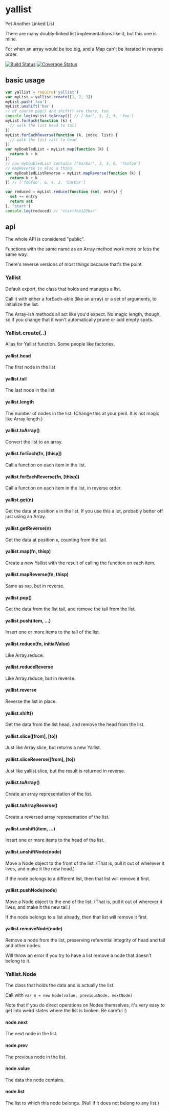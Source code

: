 # yallistYet Another Linked ListThere are many doubly-linked list implementations like it, but thisone is mine.For when an array would be too big, and a Map can't be iterated inreverse order.[![Build Status](https://travis-ci.org/isaacs/yallist.svg?branch=master)](https://travis-ci.org/isaacs/yallist) [![Coverage Status](https://coveralls.io/repos/isaacs/yallist/badge.svg?service=github)](https://coveralls.io/github/isaacs/yallist)## basic usage```javascriptvar yallist = require('yallist')var myList = yallist.create([1, 2, 3])myList.push('foo')myList.unshift('bar')// of course pop() and shift() are there, tooconsole.log(myList.toArray()) // ['bar', 1, 2, 3, 'foo']myList.forEach(function (k) {  // walk the list head to tail})myList.forEachReverse(function (k, index, list) {  // walk the list tail to head})var myDoubledList = myList.map(function (k) {  return k + k})// now myDoubledList contains ['barbar', 2, 4, 6, 'foofoo']// mapReverse is also a thingvar myDoubledListReverse = myList.mapReverse(function (k) {  return k + k}) // ['foofoo', 6, 4, 2, 'barbar']var reduced = myList.reduce(function (set, entry) {  set += entry  return set}, 'start')console.log(reduced) // 'startfoo123bar'```## apiThe whole API is considered "public".Functions with the same name as an Array method work more or less thesame way.There's reverse versions of most things because that's the point.### YallistDefault export, the class that holds and manages a list.Call it with either a forEach-able (like an array) or a set ofarguments, to initialize the list.The Array-ish methods all act like you'd expect.  No magic length,though, so if you change that it won't automatically prune or addempty spots.### Yallist.create(..)Alias for Yallist function.  Some people like factories.#### yallist.headThe first node in the list#### yallist.tailThe last node in the list#### yallist.lengthThe number of nodes in the list.  (Change this at your peril.  It isnot magic like Array length.)#### yallist.toArray()Convert the list to an array.#### yallist.forEach(fn, [thisp])Call a function on each item in the list.#### yallist.forEachReverse(fn, [thisp])Call a function on each item in the list, in reverse order.#### yallist.get(n)Get the data at position `n` in the list.  If you use this a lot,probably better off just using an Array.#### yallist.getReverse(n)Get the data at position `n`, counting from the tail.#### yallist.map(fn, thisp)Create a new Yallist with the result of calling the function on eachitem.#### yallist.mapReverse(fn, thisp)Same as `map`, but in reverse.#### yallist.pop()Get the data from the list tail, and remove the tail from the list.#### yallist.push(item, ...)Insert one or more items to the tail of the list.#### yallist.reduce(fn, initialValue)Like Array.reduce.#### yallist.reduceReverseLike Array.reduce, but in reverse.#### yallist.reverseReverse the list in place.#### yallist.shift()Get the data from the list head, and remove the head from the list.#### yallist.slice([from], [to])Just like Array.slice, but returns a new Yallist.#### yallist.sliceReverse([from], [to])Just like yallist.slice, but the result is returned in reverse.#### yallist.toArray()Create an array representation of the list.#### yallist.toArrayReverse()Create a reversed array representation of the list.#### yallist.unshift(item, ...)Insert one or more items to the head of the list.#### yallist.unshiftNode(node)Move a Node object to the front of the list.  (That is, pull it out ofwherever it lives, and make it the new head.)If the node belongs to a different list, then that list will remove itfirst.#### yallist.pushNode(node)Move a Node object to the end of the list.  (That is, pull it out ofwherever it lives, and make it the new tail.)If the node belongs to a list already, then that list will remove itfirst.#### yallist.removeNode(node)Remove a node from the list, preserving referential integrity of headand tail and other nodes.Will throw an error if you try to have a list remove a node thatdoesn't belong to it.### Yallist.NodeThe class that holds the data and is actually the list.Call with `var n = new Node(value, previousNode, nextNode)`Note that if you do direct operations on Nodes themselves, it's veryeasy to get into weird states where the list is broken.  Be careful :)#### node.nextThe next node in the list.#### node.prevThe previous node in the list.#### node.valueThe data the node contains.#### node.listThe list to which this node belongs.  (Null if it does not belong toany list.)